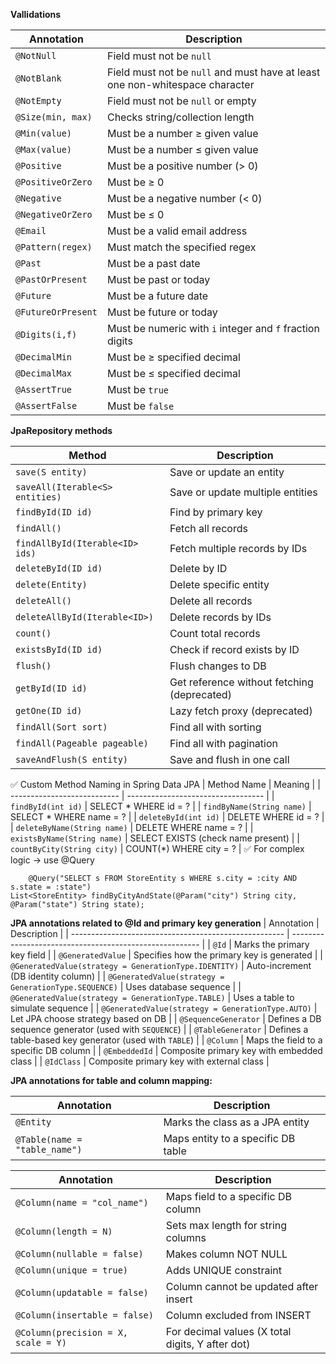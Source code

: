 **Vallidations** 

| Annotation         | Description                                                                  |
| ------------------ | ---------------------------------------------------------------------------- |
| `@NotNull`         | Field must not be `null`                                                     |
| `@NotBlank`        | Field must not be `null` and must have at least one non-whitespace character |
| `@NotEmpty`        | Field must not be `null` or empty                                            |
| `@Size(min, max)`  | Checks string/collection length                                              |
| `@Min(value)`      | Must be a number ≥ given value                                               |
| `@Max(value)`      | Must be a number ≤ given value                                               |
| `@Positive`        | Must be a positive number (> 0)                                              |
| `@PositiveOrZero`  | Must be ≥ 0                                                                  |
| `@Negative`        | Must be a negative number (< 0)                                              |
| `@NegativeOrZero`  | Must be ≤ 0                                                                  |
| `@Email`           | Must be a valid email address                                                |
| `@Pattern(regex)`  | Must match the specified regex                                               |
| `@Past`            | Must be a past date                                                          |
| `@PastOrPresent`   | Must be past or today                                                        |
| `@Future`          | Must be a future date                                                        |
| `@FutureOrPresent` | Must be future or today                                                      |
| `@Digits(i,f)`     | Must be numeric with `i` integer and `f` fraction digits                     |
| `@DecimalMin`      | Must be ≥ specified decimal                                                  |
| `@DecimalMax`      | Must be ≤ specified decimal                                                  |
| `@AssertTrue`      | Must be `true`                                                               |
| `@AssertFalse`     | Must be `false`                                                              |



**JpaRepository methods**

| Method                          | Description                                 |
| ------------------------------- | ------------------------------------------- |
| `save(S entity)`                | Save or update an entity                    |
| `saveAll(Iterable<S> entities)` | Save or update multiple entities            |
| `findById(ID id)`               | Find by primary key                         |
| `findAll()`                     | Fetch all records                           |
| `findAllById(Iterable<ID> ids)` | Fetch multiple records by IDs               |
| `deleteById(ID id)`             | Delete by ID                                |
| `delete(Entity)`                | Delete specific entity                      |
| `deleteAll()`                   | Delete all records                          |
| `deleteAllById(Iterable<ID>)`   | Delete records by IDs                       |
| `count()`                       | Count total records                         |
| `existsById(ID id)`             | Check if record exists by ID                |
| `flush()`                       | Flush changes to DB                         |
| `getById(ID id)`                | Get reference without fetching (deprecated) |
| `getOne(ID id)`                 | Lazy fetch proxy (deprecated)               |
| `findAll(Sort sort)`            | Find all with sorting                       |
| `findAll(Pageable pageable)`    | Find all with pagination                    |
| `saveAndFlush(S entity)`        | Save and flush in one call                  |

✅ Custom Method Naming in Spring Data JPA
| Method Name                 | Meaning                            |
| --------------------------- | ---------------------------------- |
| `findById(int id)`          | SELECT \* WHERE id = ?             |
| `findByName(String name)`   | SELECT \* WHERE name = ?           |
| `deleteById(int id)`        | DELETE WHERE id = ?                |
| `deleteByName(String name)` | DELETE WHERE name = ?              |
| `existsByName(String name)` | SELECT EXISTS (check name present) |
| `countByCity(String city)`  | COUNT(\*) WHERE city = ?           |
✅ For complex logic → use @Query

        @Query("SELECT s FROM StoreEntity s WHERE s.city = :city AND s.state = :state")
    List<StoreEntity> findByCityAndState(@Param("city") String city, @Param("state") String state);



**JPA annotations related to @Id and primary key generation**
 | Annotation                                            | Description                                             |
| ----------------------------------------------------- | ------------------------------------------------------- |
| `@Id`                                                 | Marks the primary key field                             |
| `@GeneratedValue`                                     | Specifies how the primary key is generated              |
| `@GeneratedValue(strategy = GenerationType.IDENTITY)` | Auto-increment (DB identity column)                     |
| `@GeneratedValue(strategy = GenerationType.SEQUENCE)` | Uses database sequence                                  |
| `@GeneratedValue(strategy = GenerationType.TABLE)`    | Uses a table to simulate sequence                       |
| `@GeneratedValue(strategy = GenerationType.AUTO)`     | Let JPA choose strategy based on DB                     |
| `@SequenceGenerator`                                  | Defines a DB sequence generator (used with `SEQUENCE`)  |
| `@TableGenerator`                                     | Defines a table-based key generator (used with `TABLE`) |
| `@Column`                                             | Maps the field to a specific DB column                  |
| `@EmbeddedId`                                         | Composite primary key with embedded class               |
| `@IdClass`                                            | Composite primary key with external class               |


**JPA annotations for table and column mapping:**

| Annotation                    | Description                        |
| ----------------------------- | ---------------------------------- |
| `@Entity`                     | Marks the class as a JPA entity    |
| `@Table(name = "table_name")` | Maps entity to a specific DB table |


| Annotation                          | Description                                      |
| ----------------------------------- | ------------------------------------------------ |
| `@Column(name = "col_name")`        | Maps field to a specific DB column               |
| `@Column(length = N)`               | Sets max length for string columns               |
| `@Column(nullable = false)`         | Makes column NOT NULL                            |
| `@Column(unique = true)`            | Adds UNIQUE constraint                           |
| `@Column(updatable = false)`        | Column cannot be updated after insert            |
| `@Column(insertable = false)`       | Column excluded from INSERT                      |
| `@Column(precision = X, scale = Y)` | For decimal values (X total digits, Y after dot) |



